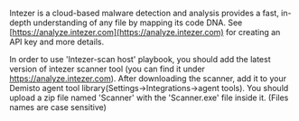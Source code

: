 Intezer is a cloud-based malware detection and analysis provides a fast, in-depth understanding of any file by mapping its code DNA.
See [https://analyze.intezer.com](https://analyze.intezer.com) for creating an API key and more details.

In order to use 'Intezer-scan host' playbook, you should add the latest version of intezer scanner tool (you can find it under https://analyze.intezer.com).
After downloading the scanner, add it to your Demisto agent tool library(Settings->Integrations->agent tools).
You should upload a zip file named 'Scanner' with the 'Scanner.exe' file inside it. (Files names are case sensitive)